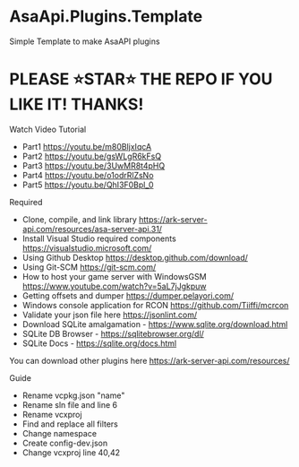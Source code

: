 # AsaApi.Plugins.Template
Simple Template to make AsaAPI plugins

# PLEASE ⭐STAR⭐ THE REPO IF YOU LIKE IT! THANKS!

Watch Video Tutorial
- Part1 https://youtu.be/m80BljxIqcA
- Part2 https://youtu.be/gsWLgR6kFsQ
- Part3 https://youtu.be/3UwMR8t4pHQ
- Part4 https://youtu.be/o1odrRlZsNo
- Part5 https://youtu.be/QhI3F0Bpl_0

Required
- Clone, compile, and link library https://ark-server-api.com/resources/asa-server-api.31/
- Install Visual Studio required components https://visualstudio.microsoft.com/
- Using Github Desktop https://desktop.github.com/download/
- Using Git-SCM https://git-scm.com/
- How to host your game server with WindowsGSM https://www.youtube.com/watch?v=5aL7jJgkpuw
- Getting offsets and dumper https://dumper.pelayori.com/
- Windows console application for RCON https://github.com/Tiiffi/mcrcon
- Validate your json file here https://jsonlint.com/
- Download SQLite amalgamation - https://www.sqlite.org/download.html
- SQLite DB Browser - https://sqlitebrowser.org/dl/
- SQLite Docs - https://sqlite.org/docs.html

You can download other plugins here https://ark-server-api.com/resources/


Guide
- Rename vcpkg.json "name"
- Rename sln file and line 6
- Rename vcxproj
- Find and replace all filters
- Change namespace
- Create config-dev.json
- Change vcxproj line 40,42
